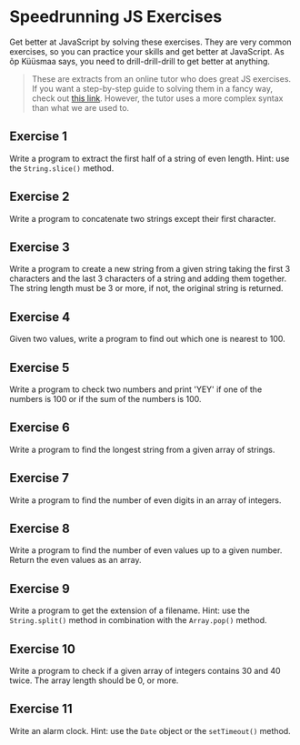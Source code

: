 # Speedrunning JS Exercises
Get better at JavaScript by solving these exercises. They are very common exercises, so you can practice your skills and get better at JavaScript. As õp Küüsmaa says, you need to drill-drill-drill to get better at anything.

> These are extracts from an online tutor who does great JS exercises. If you want a step-by-step guide to solving them in a fancy way, check out [this link](https://www.youtube.com/watch?v=N65RvNkZFGE&list=PLpc_YvcwbxaSn6jn0VaTcG8A0Grgs1GSB&index=1&ab_channel=codebubb). However, the tutor uses a more complex syntax than what we are used to.

## Exercise 1
Write a program to extract the first half of a string of even length. Hint: use the `String.slice()` method.

## Exercise 2
Write a program to concatenate two strings except their first character.

## Exercise 3
Write a program to create a new string from a given string taking the first 3 characters and the last 3 characters of a string and adding them together. The string length must be 3 or more, if not, the original string is returned.

## Exercise 4
Given two values, write a program to find out which one is nearest to 100.

## Exercise 5
Write a program to check two numbers and print 'YEY' if one of the numbers is 100 or if the sum of the numbers is 100.

## Exercise 6
Write a program to find the longest string from a given array of strings.

## Exercise 7
Write a program to find the number of even digits in an array of integers.

## Exercise 8
Write a program to find the number of even values up to a given number. Return the even values as an array.

## Exercise 9
Write a program to get the extension of a filename. Hint: use the `String.split()` method in combination with the `Array.pop()` method.

## Exercise 10
Write a program to check if a given array of integers contains 30 and 40 twice. The array length should be 0, or more.

## Exercise 11
Write an alarm clock. Hint: use the `Date` object or the `setTimeout()` method.